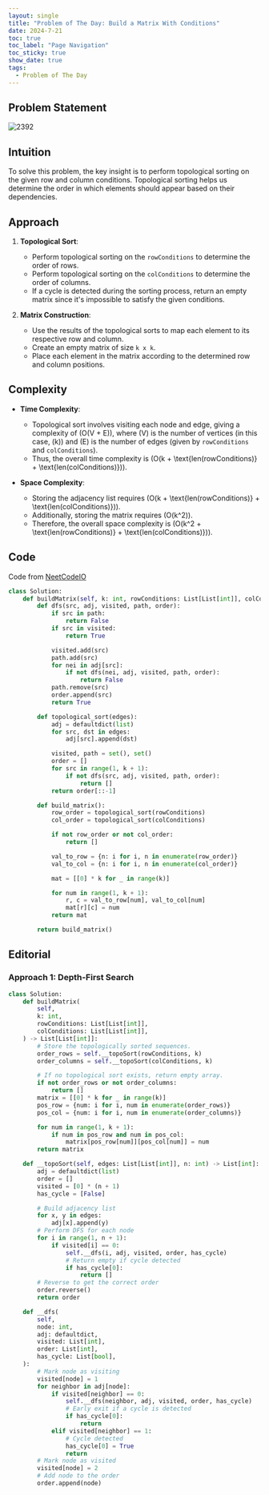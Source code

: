 ```yaml
---
layout: single
title: "Problem of The Day: Build a Matrix With Conditions"
date: 2024-7-21
toc: true
toc_label: "Page Navigation"
toc_sticky: true
show_date: true
tags:
  - Problem of The Day
---
```


## Problem Statement

![2392](/assets/images/2024-07-21_09-35-54-problem-2392.png)

## Intuition

To solve this problem, the key insight is to perform topological sorting on the given row and column conditions. Topological sorting helps us determine the order in which elements should appear based on their dependencies.

## Approach

1. **Topological Sort**:

   - Perform topological sorting on the `rowConditions` to determine the order of rows.
   - Perform topological sorting on the `colConditions` to determine the order of columns.
   - If a cycle is detected during the sorting process, return an empty matrix since it's impossible to satisfy the given conditions.

2. **Matrix Construction**:
   - Use the results of the topological sorts to map each element to its respective row and column.
   - Create an empty matrix of size `k x k`.
   - Place each element in the matrix according to the determined row and column positions.

## Complexity

- **Time Complexity**:

  - Topological sort involves visiting each node and edge, giving a complexity of \(O(V + E)\), where \(V\) is the number of vertices (in this case, \(k\)) and \(E\) is the number of edges (given by `rowConditions` and `colConditions`).
  - Thus, the overall time complexity is \(O(k + \text{len(rowConditions)} + \text{len(colConditions)})\).

- **Space Complexity**:
  - Storing the adjacency list requires \(O(k + \text{len(rowConditions)} + \text{len(colConditions)})\).
  - Additionally, storing the matrix requires \(O(k^2)\).
  - Therefore, the overall space complexity is \(O(k^2 + \text{len(rowConditions)} + \text{len(colConditions)})\).

## Code

Code from [NeetCodeIO](https://www.youtube.com/watch?v=khTKB1PzCuw)

```python
class Solution:
    def buildMatrix(self, k: int, rowConditions: List[List[int]], colConditions: List[List[int]]) -> List[List[int]]:
        def dfs(src, adj, visited, path, order):
            if src in path:
                return False
            if src in visited:
                return True

            visited.add(src)
            path.add(src)
            for nei in adj[src]:
                if not dfs(nei, adj, visited, path, order):
                    return False
            path.remove(src)
            order.append(src)
            return True

        def topological_sort(edges):
            adj = defaultdict(list)
            for src, dst in edges:
                adj[src].append(dst)

            visited, path = set(), set()
            order = []
            for src in range(1, k + 1):
                if not dfs(src, adj, visited, path, order):
                    return []
            return order[::-1]

        def build_matrix():
            row_order = topological_sort(rowConditions)
            col_order = topological_sort(colConditions)

            if not row_order or not col_order:
                return []

            val_to_row = {n: i for i, n in enumerate(row_order)}
            val_to_col = {n: i for i, n in enumerate(col_order)}

            mat = [[0] * k for _ in range(k)]

            for num in range(1, k + 1):
                r, c = val_to_row[num], val_to_col[num]
                mat[r][c] = num
            return mat

        return build_matrix()
```

## Editorial

### Approach 1: Depth-First Search

```python
class Solution:
    def buildMatrix(
        self,
        k: int,
        rowConditions: List[List[int]],
        colConditions: List[List[int]],
    ) -> List[List[int]]:
        # Store the topologically sorted sequences.
        order_rows = self.__topoSort(rowConditions, k)
        order_columns = self.__topoSort(colConditions, k)

        # If no topological sort exists, return empty array.
        if not order_rows or not order_columns:
            return []
        matrix = [[0] * k for _ in range(k)]
        pos_row = {num: i for i, num in enumerate(order_rows)}
        pos_col = {num: i for i, num in enumerate(order_columns)}

        for num in range(1, k + 1):
            if num in pos_row and num in pos_col:
                matrix[pos_row[num]][pos_col[num]] = num
        return matrix

    def __topoSort(self, edges: List[List[int]], n: int) -> List[int]:
        adj = defaultdict(list)
        order = []
        visited = [0] * (n + 1)
        has_cycle = [False]

        # Build adjacency list
        for x, y in edges:
            adj[x].append(y)
        # Perform DFS for each node
        for i in range(1, n + 1):
            if visited[i] == 0:
                self.__dfs(i, adj, visited, order, has_cycle)
                # Return empty if cycle detected
                if has_cycle[0]:
                    return []
        # Reverse to get the correct order
        order.reverse()
        return order

    def __dfs(
        self,
        node: int,
        adj: defaultdict,
        visited: List[int],
        order: List[int],
        has_cycle: List[bool],
    ):
        # Mark node as visiting
        visited[node] = 1
        for neighbor in adj[node]:
            if visited[neighbor] == 0:
                self.__dfs(neighbor, adj, visited, order, has_cycle)
                # Early exit if a cycle is detected
                if has_cycle[0]:
                    return
            elif visited[neighbor] == 1:
                # Cycle detected
                has_cycle[0] = True
                return
        # Mark node as visited
        visited[node] = 2
        # Add node to the order
        order.append(node)
```

